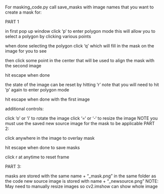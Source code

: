 <!-- # Nikhil Uday Shinde -->
<!-- # https://github.com/nikhilushinde/cs194-26_proj3_2.2 -->

For masking_code.py call save_masks with image names that you want to create a mask for:

PART 1

in first pop up window click ‘p’ to enter polygon mode this will allow you to select a polygon by clicking various points

when done selecting the polygon click ‘q’ which will fill in the mask on the image for you to see

then click some point in the center that will be used to align the mask with the second image

hit escape when done

the state of the image can be reset by hitting ‘r’ note that you will need to hit ‘p’ again to enter polygon mode

hit escape when done with the first image

additional controls:

click ‘o’ or ‘i’ to rotate the image
click ‘=‘ or ‘-‘ to resize the image NOTE you must use the saved new source image for the mask to be applicable
PART 2:

click anywhere in the image to overlay mask

hit escape when done to save masks

click r at anytime to reset frame

PART 3:

masks are stored with the same name + “_mask.png” in the same folder as the code
new source image is stored with name + “_newsource.png”
NOTE: May need to manually resize images so cv2.imshow can show whole image